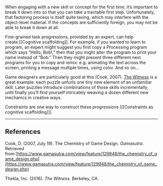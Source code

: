 When engaging with a new skill or concept for the first time, it’s important to break it down into so that you can take a tractable first step. Unfortunately, that factoring process is itself quite taxing, which may interfere with the object-level material. If the concepts are sufficiently foreign, you may not be able to break it down at all.

Fine-grained task progressions, provided by an expert, can help create [[Cognitive scaffolding]]. For example, if you wanted to learn to program, an expert might suggest you first copy a Processing program which says “Hello, Bob!,” then that you might alter the program to print your name instead of “Bob.” Then they might present three different next programs for you to copy and remix: e.g. animating the text across the screen, printing a message multiple times, using color. And so on…

Game designers are particularly good at this (Cook, 2007). [The Witness](https://notes.andymatuschak.org/zPf1LNEPcGriTJYips6UP7J) is a great example: each puzzle unfurls one tiny new element of an unfamiliar skill. Later puzzles introduce combinations of those skills incrementally, until finally you’ll find yourself intricately weaving a dozen different new mechanics in creative ways.

Constraints are one way to construct these progressions ([[Constraints as cognitive scaffolding]]).

---

## References

Cook, D. (2007, July 19). The Chemistry of Game Design. _Gamasutra_. Retrieved from [https://www.gamasutra.com/view/feature/129948/the_chemistry_of_game_design.php](https://www.gamasutra.com/view/feature/129948/the_chemistry_of_game_design.php)

Thekla, Inc. (2016). _The Witness_. Berkeley, CA.